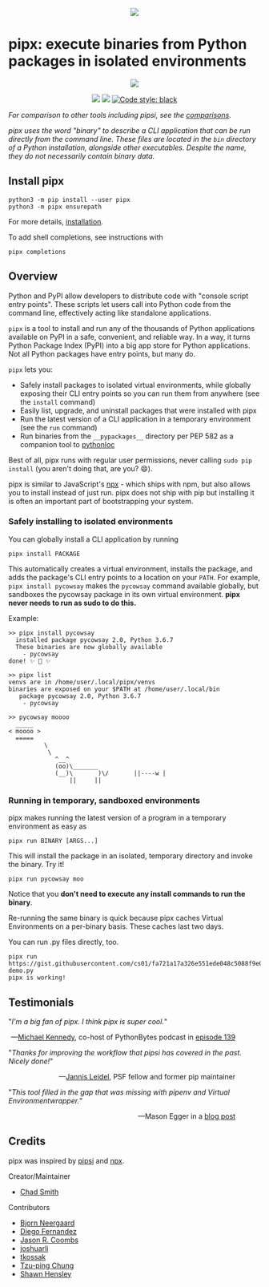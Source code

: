 <!---
Do not edit this file. This file was rendered from the
templates/ directory.
See Contributing for how to update this file.
--->
<p align="center">
<img align="center" src="https://github.com/pipxproject/pipx/raw/master/logo.png"/>
</p>

# pipx: execute binaries from Python packages in isolated environments

<p align="center">
<a href="https://github.com/pipxproject/pipx/raw/master/pipx_demo.gif">
<img src="https://github.com/pipxproject/pipx/raw/master/pipx_demo.gif"/>
</a>
</p>

<p align="center">
<a href="https://travis-ci.org/pipxproject/pipx"><img src="https://travis-ci.org/pipxproject/pipx.svg?branch=master" /></a>

<a href="https://pypi.python.org/pypi/pipx/">
<img src="https://img.shields.io/badge/pypi-0.13.2.2-blue.svg" /></a>
<a href="https://github.com/ambv/black"><img alt="Code style: black" src="https://img.shields.io/badge/code%20style-black-000000.svg"></a>
</p>

_For comparison to other tools including pipsi, see the [comparisons](comparisons.md)._

_pipx uses the word "binary" to describe a CLI application that can be run directly from the command line. These files are located in the `bin` directory of a Python installation, alongside other executables. Despite the name, they do not necessarily contain binary data._

## Install pipx

```
python3 -m pip install --user pipx
python3 -m pipx ensurepath
```

For more details, [installation](installation).

To add shell completions, see instructions with
```
pipx completions
```

## Overview

Python and PyPI allow developers to distribute code with "console script entry points". These scripts let users call into Python code from the command line, effectively acting like standalone applications.

`pipx` is a tool to install and run any of the thousands of Python applications available on PyPI in a safe, convenient, and reliable way. In a way, it turns Python Package Index (PyPI) into a big app store for Python applications. Not all Python packages have entry points, but many do.

`pipx` lets you:

- Safely install packages to isolated virtual environments, while globally exposing their CLI entry points so you can run them from anywhere (see the `install` command)
- Easily list, upgrade, and uninstall packages that were installed with pipx
- Run the latest version of a CLI application in a temporary environment (see the `run` command)
- Run binaries from the `__pypackages__` directory per PEP 582 as a companion tool to [pythonloc](https://github.com/cs01/pythonloc)

Best of all, pipx runs with regular user permissions, never calling `sudo pip install` (you aren't doing that, are you? 😄).

pipx is similar to JavaScript's [npx](https://medium.com/@maybekatz/introducing-npx-an-npm-package-runner-55f7d4bd282b) - which ships with npm, but also allows you to install instead of just run. pipx does not ship with pip but installing it is often an important part of bootstrapping your system.

### Safely installing to isolated environments

You can globally install a CLI application by running

```
pipx install PACKAGE
```

This automatically creates a virtual environment, installs the package, and adds the package's CLI entry points to a location on your `PATH`. For example, `pipx install pycowsay` makes the `pycowsay` command available globally, but sandboxes the pycowsay package in its own virtual environment. **pipx never needs to run as sudo to do this.**

Example:

```
>> pipx install pycowsay
  installed package pycowsay 2.0, Python 3.6.7
  These binaries are now globally available
    - pycowsay
done! ✨ 🌟 ✨

>> pipx list
venvs are in /home/user/.local/pipx/venvs
binaries are exposed on your $PATH at /home/user/.local/bin
   package pycowsay 2.0, Python 3.6.7
    - pycowsay

>> pycowsay moooo
  _____
< moooo >
  =====
          \
           \
             ^__^
             (oo)\_______
             (__)\       )\/       ||----w |
                 ||     ||
```

### Running in temporary, sandboxed environments

pipx makes running the latest version of a program in a temporary environment as easy as

```
pipx run BINARY [ARGS...]
```

This will install the package in an isolated, temporary directory and invoke the binary. Try it!

```
pipx run pycowsay moo
```

Notice that you **don't need to execute any install commands to run the binary**.

Re-running the same binary is quick because pipx caches Virtual Environments on a per-binary basis. These caches last two days.

You can run .py files directly, too.

```
pipx run https://gist.githubusercontent.com/cs01/fa721a17a326e551ede048c5088f9e0f/raw/6bdfbb6e9c1132b1c38fdd2f195d4a24c540c324/pipx-demo.py
pipx is working!
```

## Testimonials

"*I'm a big fan of pipx. I think pipx is super cool.*"
<div style="text-align: right; margin-right: 10%;">
—<a href="https://twitter.com/mkennedy">Michael Kennedy</a>, co-host of PythonBytes podcast in <a href="https://pythonbytes.fm/episodes/transcript/139/f-yes-for-the-f-strings">episode 139</a>
</div>

"*Thanks for improving the workflow that pipsi has covered in the past. Nicely done!*"
<div style="text-align: right; margin-right: 10%;">
—<a href="https://twitter.com/jezdez">Jannis Leidel</a>, PSF fellow and former pip maintainer
</div>

"*This tool filled in the gap that was missing with pipenv and Virtual Environmentwrapper.*"
<div style="text-align: right; margin-right: 10%;">
—Mason Egger in a <a href="https://medium.com/homeaway-tech-blog/simplify-your-python-developer-environment-aba90f32dddb">blog post</a>
</div>


## Credits

pipx was inspired by [pipsi](https://github.com/mitsuhiko/pipsi) and [npx](https://github.com/zkat/npx).

Creator/Maintainer

- [Chad Smith](https://github.com/cs01/)

Contributors

- [Bjorn Neergaard](https://github.com/neersighted)
- [Diego Fernandez](https://github.com/aiguofer)
- [Jason R. Coombs](https://github.com/jaraco)
- [joshuarli](https://github.com/joshuarli)
- [tkossak](https://github.com/tkossak)
- [Tzu-ping Chung](https://github.com/uranusjr)
- [Shawn Hensley](https://github.com/sahensley)